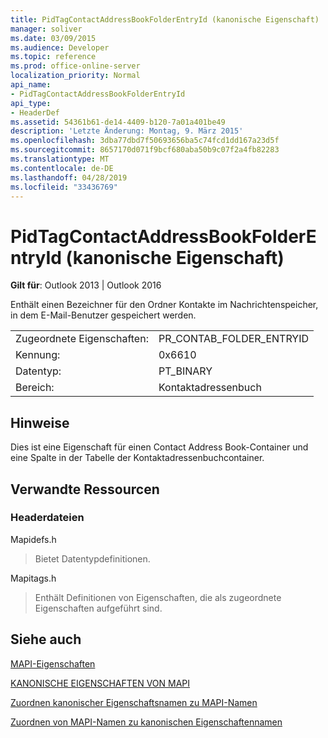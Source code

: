 ```yaml
---
title: PidTagContactAddressBookFolderEntryId (kanonische Eigenschaft)
manager: soliver
ms.date: 03/09/2015
ms.audience: Developer
ms.topic: reference
ms.prod: office-online-server
localization_priority: Normal
api_name:
- PidTagContactAddressBookFolderEntryId
api_type:
- HeaderDef
ms.assetid: 54361b61-de14-4409-b120-7a01a401be49
description: 'Letzte Änderung: Montag, 9. März 2015'
ms.openlocfilehash: 3dba77dbd7f50693656ba5c74fcd1dd167a23d5f
ms.sourcegitcommit: 8657170d071f9bcf680aba50b9c07f2a4fb82283
ms.translationtype: MT
ms.contentlocale: de-DE
ms.lasthandoff: 04/28/2019
ms.locfileid: "33436769"
---
```

# <a name="pidtagcontactaddressbookfolderentryid-canonical-property"></a>PidTagContactAddressBookFolderEntryId (kanonische Eigenschaft)

  
  
**Gilt für**: Outlook 2013 | Outlook 2016 
  
Enthält einen Bezeichner für den Ordner Kontakte im Nachrichtenspeicher, in dem E-Mail-Benutzer gespeichert werden. 
  
|||
|:-----|:-----|
|Zugeordnete Eigenschaften:  <br/> |PR_CONTAB_FOLDER_ENTRYID  <br/> |
|Kennung:  <br/> |0x6610  <br/> |
|Datentyp:  <br/> |PT_BINARY  <br/> |
|Bereich:  <br/> |Kontaktadressenbuch  <br/> |
   
## <a name="remarks"></a>Hinweise

Dies ist eine Eigenschaft für einen Contact Address Book-Container und eine Spalte in der Tabelle der Kontaktadressenbuchcontainer.
  
## <a name="related-resources"></a>Verwandte Ressourcen

### <a name="header-files"></a>Headerdateien

Mapidefs.h
  
> Bietet Datentypdefinitionen.
    
Mapitags.h
  
> Enthält Definitionen von Eigenschaften, die als zugeordnete Eigenschaften aufgeführt sind.
    
## <a name="see-also"></a>Siehe auch



[MAPI-Eigenschaften](mapi-properties.md)
  
[KANONISCHE EIGENSCHAFTEN VON MAPI](mapi-canonical-properties.md)
  
[Zuordnen kanonischer Eigenschaftsnamen zu MAPI-Namen](mapping-canonical-property-names-to-mapi-names.md)
  
[Zuordnen von MAPI-Namen zu kanonischen Eigenschaftennamen](mapping-mapi-names-to-canonical-property-names.md)

